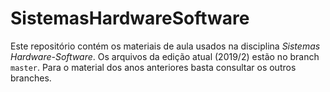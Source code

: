 # SistemasHardwareSoftware

Este repositório contém os materiais de aula usados na disciplina *Sistemas Hardware-Software*. Os arquivos da edição atual (2019/2) estão no branch `master`. Para o material dos anos anteriores basta consultar os outros branches. 